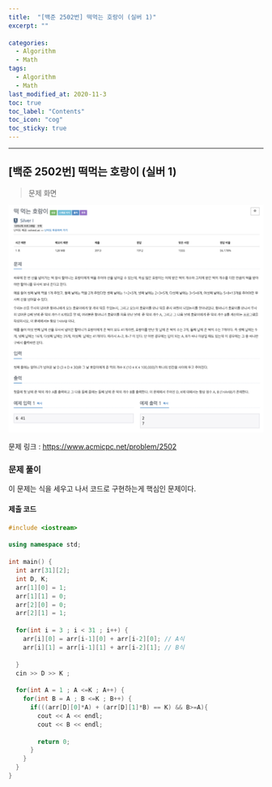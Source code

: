 ```yaml
---
title:  "[백준 2502번] 떡먹는 호랑이 (실버 1)"
excerpt: ""

categories:
  - Algorithm
  - Math
tags:
  - Algorithm
  - Math
last_modified_at: 2020-11-3 
toc: true
toc_label: "Contents"
toc_icon: "cog"
toc_sticky: true
---
```


---
## [백준 2502번] 떡먹는 호랑이 (실버 1)





>  문제 화면

![BOJ](/assets/images/BOJ/www.acmicpc.net_problem_2502.jpg)



문제 링크 : <https://www.acmicpc.net/problem/2502> 



### 문제 풀이

이 문제는 식을 세우고 나서 코드로 구현하는게 핵심인 문제이다. 

 

#### 제출 코드

```c++
#include <iostream>

using namespace std;

int main() {
  int arr[31][2];
  int D, K;
  arr[1][0] = 1;
  arr[1][1] = 0;
  arr[2][0] = 0;
  arr[2][1] = 1;

  for(int i = 3 ; i < 31 ; i++) {
    arr[i][0] = arr[i-1][0] + arr[i-2][0]; // A식
    arr[i][1] = arr[i-1][1] + arr[i-2][1]; // B식

  }
  cin >> D >> K ;

  for(int A = 1 ; A <=K ; A++) {
    for(int B = A ; B <=K ; B++) {
      if(((arr[D][0]*A) + (arr[D][1]*B) == K) && B>=A){
        cout << A << endl;
        cout << B << endl;

        return 0;
      }
    }
  }
}
```






